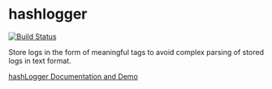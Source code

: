 # hashlogger
[![Build Status](https://travis-ci.org/jsaddict/hashlogger.svg?branch=master)](https://travis-ci.org/jsaddict/hashlogger)

Store logs in the form of meaningful tags to avoid complex parsing of stored logs in text format.

[hashLogger Documentation and Demo](http://hashlogger.com)
